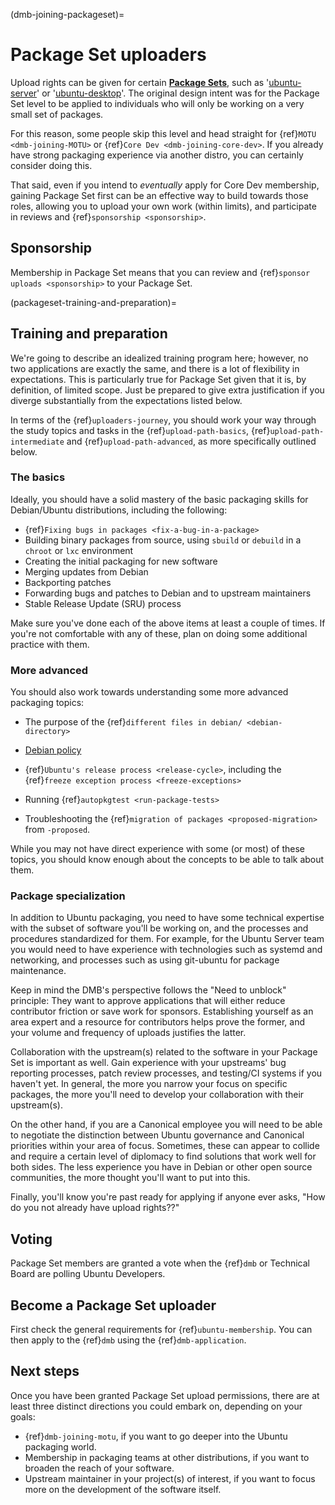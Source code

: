 (dmb-joining-packageset)=
# Package Set uploaders

Upload rights can be given for certain **[Package Sets](https://ubuntu-archive-team.ubuntu.com/packagesets/)**, such as '[ubuntu-server](https://ubuntu-archive-team.ubuntu.com/packagesets/questing/ubuntu-server)' or '[ubuntu-desktop](https://ubuntu-archive-team.ubuntu.com/packagesets/questing/ubuntu-desktop)'.
The original design intent was for the Package Set level to be applied to individuals who will only be working on a very small set of packages.

For this reason, some people skip this level and head straight for {ref}`MOTU <dmb-joining-MOTU>` or {ref}`Core Dev <dmb-joining-core-dev>`.
If you already have strong packaging experience via another distro, you can certainly consider doing this.

That said, even if you intend to *eventually* apply for Core Dev membership, gaining Package Set first can be an effective way to build towards those roles, allowing you to upload your own work (within limits), and participate in reviews and {ref}`sponsorship <sponsorship>`.


## Sponsorship

Membership in Package Set means that you can review and {ref}`sponsor uploads <sponsorship>` to your Package Set.


(packageset-training-and-preparation)=
## Training and preparation

We're going to describe an idealized training program here; however, no two applications are exactly the same, and there is a lot of flexibility in expectations.
This is particularly true for Package Set given that it is, by definition, of limited scope.
Just be prepared to give extra justification if you diverge substantially from the expectations listed below.

In terms of the {ref}`uploaders-journey`, you should work your way through the study topics and tasks in the {ref}`upload-path-basics`, {ref}`upload-path-intermediate` and {ref}`upload-path-advanced`, as more specifically outlined below.


### The basics

Ideally, you should have a solid mastery of the basic packaging skills for Debian/Ubuntu distributions, including the following:

* {ref}`Fixing bugs in packages <fix-a-bug-in-a-package>`
* Building binary packages from source, using `sbuild` or `debuild` in a
  `chroot` or `lxc` environment
* Creating the initial packaging for new software
* Merging updates from Debian
* Backporting patches
* Forwarding bugs and patches to Debian and to upstream maintainers
* Stable Release Update (SRU) process

Make sure you've done each of the above items at least a couple of times.
If you're not comfortable with any of these, plan on doing some additional practice with them.


### More advanced

You should also work towards understanding some more advanced packaging topics:

* The purpose of the {ref}`different files in debian/ <debian-directory>`

* [Debian policy](http://www.debian.org/doc/debian-policy/)

* {ref}`Ubuntu's release process <release-cycle>`, including the {ref}`freeze exception process <freeze-exceptions>`

* Running {ref}`autopkgtest <run-package-tests>`

* Troubleshooting the {ref}`migration of packages <proposed-migration>` from `-proposed`.

While you may not have direct experience with some (or most) of these topics,
you should know enough about the concepts to be able to talk about them.


### Package specialization

In addition to Ubuntu packaging, you need to have some technical expertise with the subset of software you'll be working on, and the processes and procedures standardized for them.
For example, for the Ubuntu Server team you would need to have experience with technologies such as systemd and networking, and processes such as using git-ubuntu for package maintenance.

Keep in mind the DMB's perspective follows the "Need to unblock" principle:
They want to approve applications that will either reduce contributor friction or save work for sponsors.
Establishing yourself as an area expert and a resource for contributors helps prove the former, and your volume and frequency of uploads justifies the latter.

Collaboration with the upstream(s) related to the software in your Package Set is important as well.
Gain experience with your upstreams' bug reporting processes, patch review processes, and testing/CI systems if you haven't yet.
In general, the more you narrow your focus on specific packages, the more you'll need to develop your collaboration with their upstream(s).

On the other hand, if you are a Canonical employee you will need to be able to negotiate the distinction between Ubuntu governance and Canonical priorities within your area of focus.
Sometimes, these can appear to collide and require a certain level of diplomacy to find solutions that work well for both sides.
The less experience you have in Debian or other open source communities, the more thought you'll want to put into this.

Finally, you'll know you're past ready for applying if anyone ever asks, "How do you not already have upload rights??"


## Voting

Package Set members are granted a vote when the {ref}`dmb` or Technical Board are polling Ubuntu Developers.


## Become a Package Set uploader

First check the general requirements for {ref}`ubuntu-membership`.
You can then apply to the {ref}`dmb` using the {ref}`dmb-application`.


## Next steps

Once you have been granted Package Set upload permissions, there are at least three distinct directions you could embark on, depending on your goals:

* {ref}`dmb-joining-motu`, if you want to go deeper into the Ubuntu packaging world.
* Membership in packaging teams at other distributions, if you want to broaden the reach of your software.
* Upstream maintainer in your project(s) of interest, if you want to focus more on the development of the software itself.


